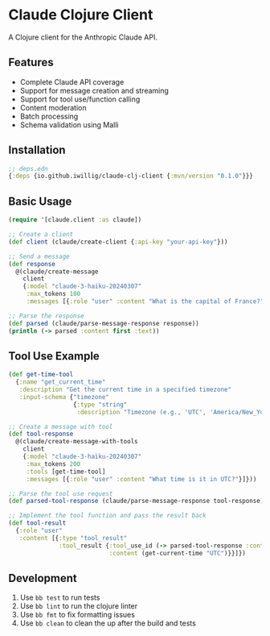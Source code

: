 # Claude Clojure Client

A Clojure client for the Anthropic Claude API.

## Features

- Complete Claude API coverage
- Support for message creation and streaming
- Support for tool use/function calling
- Content moderation
- Batch processing
- Schema validation using Malli

## Installation

```clojure
;; deps.edn
{:deps {io.github.iwillig/claude-clj-client {:mvn/version "0.1.0"}}}
```

## Basic Usage

```clojure
(require '[claude.client :as claude])

;; Create a client
(def client (claude/create-client {:api-key "your-api-key"}))

;; Send a message
(def response
  @(claude/create-message
    client
    {:model "claude-3-haiku-20240307"
     :max_tokens 100
     :messages [{:role "user" :content "What is the capital of France?"}]}))

;; Parse the response
(def parsed (claude/parse-message-response response))
(println (-> parsed :content first :text))
```

## Tool Use Example

```clojure
(def get-time-tool
  {:name "get_current_time"
   :description "Get the current time in a specified timezone"
   :input-schema {"timezone"
                  {:type "string"
                   :description "Timezone (e.g., 'UTC', 'America/New_York')"}}})

;; Create a message with tool
(def tool-response
  @(claude/create-message-with-tools
    client
    {:model "claude-3-haiku-20240307"
     :max_tokens 200
     :tools [get-time-tool]
     :messages [{:role "user" :content "What time is it in UTC?"}]}))

;; Parse the tool use request
(def parsed-tool-response (claude/parse-message-response tool-response))

;; Implement the tool function and pass the result back
(def tool-result
  {:role "user"
   :content [{:type "tool_result"
              :tool_result {:tool_use_id (-> parsed-tool-response :content first :tool_use :id)
                            :content (get-current-time "UTC")}}]})
```

## Development

1. Use `bb test` to run tests
2. Use `bb lint` to run the clojure linter
3. Use `bb fmt` to fix formatting issues
4. Use `bb clean` to clean the up after the build and tests
